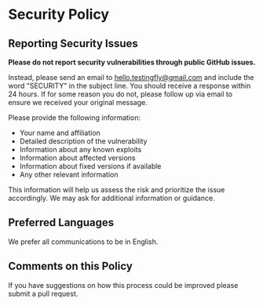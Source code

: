 # Security Policy

## Reporting Security Issues

**Please do not report security vulnerabilities through public GitHub issues.**

Instead, please send an email to [hello.testingfly@gmail.com](mailto:hello.testingfly@gmail.com) and include the word "SECURITY" in the subject line. You should receive a response within 24 hours. If for some reason you do not, please follow up via email to ensure we received your original message.

Please provide the following information:

*   Your name and affiliation
*   Detailed description of the vulnerability
*   Information about any known exploits
*   Information about affected versions
*   Information about fixed versions if available
*   Any other relevant information

This information will help us assess the risk and prioritize the issue accordingly. We may ask for additional information or guidance.

## Preferred Languages

We prefer all communications to be in English.

## Comments on this Policy

If you have suggestions on how this process could be improved please submit a pull request. 